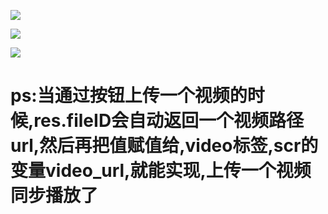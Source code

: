 ![](https://ae01.alicdn.com/kf/H2648dbd5691047e3bf095c293d04f64aW.jpg)

![](https://ae01.alicdn.com/kf/H9f04ecb6332e4bc08858a423f89b387cq.jpg)

![](https://ae01.alicdn.com/kf/Hadd17e9958a44b4baa22471773377f1cw.jpg)

# ps:当通过按钮上传一个视频的时候,res.fileID会自动返回一个视频路径url,然后再把值赋值给,video标签,scr的变量video_url,就能实现,上传一个视频同步播放了

